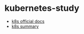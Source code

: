 # kubernetes-study
* [k8s official docs](https://kubernetes.io/docs/home/)
* [k8s summary](https://github.com/kodekloudhub/certified-kubernetes-administrator-course?tab=readme-ov-file)